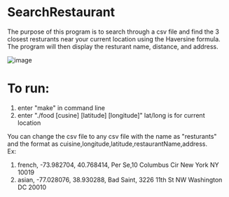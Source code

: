 # SearchRestaurant
The purpose of this program is to search through a csv file and find the 3 closest resturants near your current location using the  Haversine formula. The program will then display the resturant name, distance, and address.

![image](https://user-images.githubusercontent.com/42918033/44961083-d8e73480-aed8-11e8-89cd-b7058fb74f8e.png)

# To run: 
1) enter "make" in command line
2) enter "./food [cusine] [latitude] [longitude]" lat/long is for current location
  
You can change the csv file to any csv file with the name as "resturants" and the format as cuisine,longitude,latitude,restaurantName,address.   
Ex: 
  1) french, -73.982704, 40.768414, Per Se,10 Columbus Cir New York NY 10019 
  2) asian, -77.028076, 38.930288, Bad Saint, 3226 11th St NW Washington DC 20010
  
  



